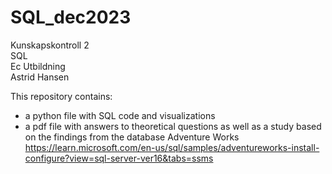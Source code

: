 # SQL_dec2023 <br>
Kunskapskontroll 2 <br>
SQL <br>
Ec Utbildning <br>
Astrid Hansen <br>

This repository contains: <br>
- a python file with SQL code and visualizations <br>
- a pdf file with answers to theoretical questions as well as a study based on the findings from the database Adventure Works https://learn.microsoft.com/en-us/sql/samples/adventureworks-install-configure?view=sql-server-ver16&tabs=ssms

